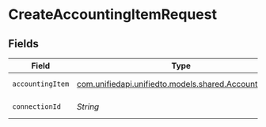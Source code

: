 # CreateAccountingItemRequest


## Fields

| Field                                                                                          | Type                                                                                           | Required                                                                                       | Description                                                                                    |
| ---------------------------------------------------------------------------------------------- | ---------------------------------------------------------------------------------------------- | ---------------------------------------------------------------------------------------------- | ---------------------------------------------------------------------------------------------- |
| `accountingItem`                                                                               | [com.unifiedapi.unifiedto.models.shared.AccountingItem](../../models/shared/AccountingItem.md) | :heavy_minus_sign:                                                                             | An item or product                                                                             |
| `connectionId`                                                                                 | *String*                                                                                       | :heavy_check_mark:                                                                             | ID of the connection                                                                           |